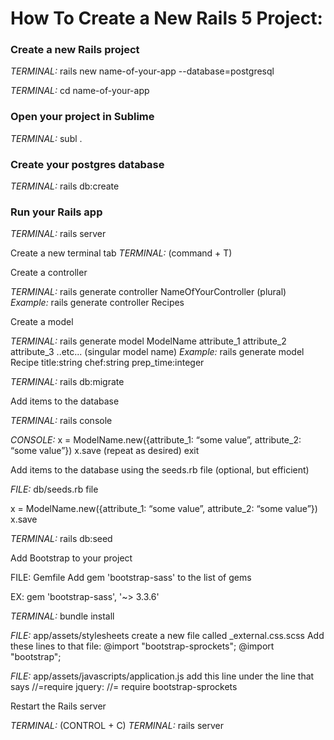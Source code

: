 # How To Create a New Rails 5 Project:

### Create a new Rails project

*TERMINAL:* rails new name-of-your-app --database=postgresql

*TERMINAL:* cd name-of-your-app

 

### Open your project in Sublime

*TERMINAL:* subl .

 

### Create your postgres database

*TERMINAL:* rails db:create

 

### Run your Rails app

*TERMINAL:* rails server

 

Create a new terminal tab
*TERMINAL:* (command + T)

 

Create a controller

*TERMINAL:* rails generate controller NameOfYourController (plural)
*Example:* rails generate controller Recipes



Create a model

*TERMINAL:* rails generate model ModelName attribute_1 attribute_2 attribute_3 ..etc... (singular model name)
*Example:* rails generate model Recipe title:string chef:string prep_time:integer

*TERMINAL:* rails db:migrate 



Add items to the database

*TERMINAL:* rails console

*CONSOLE:*
  x = ModelName.new({attribute_1: “some value”, attribute_2: “some value”})
  x.save
(repeat as desired)
  exit



Add items to the database using the seeds.rb file (optional, but efficient)

*FILE:* db/seeds.rb file

  x = ModelName.new({attribute_1: “some value”, attribute_2: “some value”})
  x.save

*TERMINAL:* rails db:seed



Add Bootstrap to your project

FILE: Gemfile
Add
  gem 'bootstrap-sass'
to the list of gems

EX: gem 'bootstrap-sass', '~> 3.3.6'

*TERMINAL:* bundle install

*FILE:* app/assets/stylesheets
  create a new file called _external.css.scss
Add these lines to that file:
  @import "bootstrap-sprockets";
  @import "bootstrap";

*FILE:* app/assets/javascripts/application.js
  add this line under the line that says //=require jquery: 
    //= require bootstrap-sprockets



Restart the Rails server

*TERMINAL:* (CONTROL + C)
*TERMINAL:* rails server







